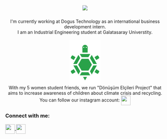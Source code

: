 <h1 align="center">
  <a href="https://git.io/typing-svg">
    <img src="https://readme-typing-svg.herokuapp.com/?lines=Hello!;I+am+Aylin&center=true&size=25">
  </a>
</h1>
<p align="center"> I'm currently working at Dogus Technology as an international business development intern. <br> I am an Industrial Engineering student at Galatasaray Universtity. <br>
  <br>
  <a href="https://www.linkedin.com/company/d%C3%B6n%C3%BC%C5%9F%C3%BCm-el%C3%A7ileri/">
    <img align="center" src="https://github.com/aylinsglam/aylinsglam/blob/main/l2.png" width="100" />
  </a>
  <br>With my 5 women student friends, we run "Dönüşüm Elçileri Project" that aims to increase awareness of children about climate crisis and recycling. You can follow our instagram account: <a href="https://medium.com/@aylinsaglam" target="blank">
    <img align="center" src="https://raw.githubusercontent.com/rahuldkjain/github-profile-readme-generator/master/src/images/icons/Social/instagram.svg" height="30" width="30" />
  </a>
  <br>
</p>
<p align="center">
<h3 align="left">Connect with me:</h3>
<p align="left">
  <a href="https://www.linkedin.com/in/aylin-sa%C4%9Flam/" target="blank">
    <img align="center" src="https://raw.githubusercontent.com/rahuldkjain/github-profile-readme-generator/master/src/images/icons/Social/linked-in-alt.svg" height="30" width="30" />
  </a>
  <a href="https://medium.com/@aylinsaglam" target="blank">
    <img align="center" src="https://raw.githubusercontent.com/rahuldkjain/github-profile-readme-generator/master/src/images/icons/Social/medium.svg" height="30" width="30" />
  </a>
</p>
